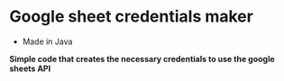 # Google sheet credentials maker
- Made in Java

**Simple code that creates the necessary credentials to use the google sheets API**
